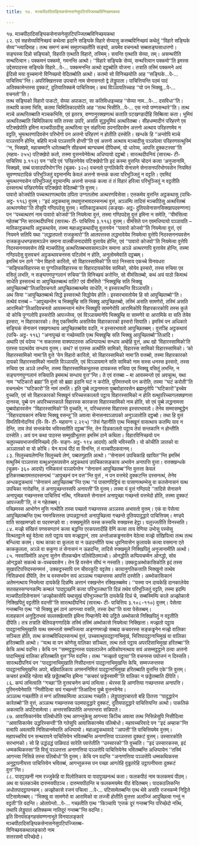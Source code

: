 ```yaml
---
title: १७. मञ्चपीठादिसङ्घिकसेनासनेसुपटिपज्जितब्बविनिच्छयकथा

---
```

१७. मञ्चपीठादिसङ्घिकसेनासनेसुपटिपज्जितब्बविनिच्छयकथा  
८२. एवं सहसेय्यविनिच्छयं कथेत्वा इदानि सङ्घिके विहारे सेय्यासु कत्तब्बविनिच्छयं कथेतुं ‘‘विहारे सङ्घिके सेय्य’’न्त्यादिमाह। तत्थ समग्गं कम्मं समुपगच्छतीति सङ्घो, अयमेव वचनत्थो सब्बसङ्घसाधारणो। सङ्घस्स दिन्नो सङ्घिको, विहरति एत्थाति विहारो, तस्मिम्। सयन्ति एत्थाति सेय्या, तम्। असन्थरीति सन्थरित्वान। पक्कमनं पक्कमो, गमनन्ति अत्थो। ‘‘विहारे सङ्घिके सेय्यं, सन्थरित्वान पक्कमो’’ति इमस्स उद्देसपाठस्स सङ्घिके विहारे…पे॰… पक्कमनन्ति अत्थो दट्ठब्बोति योजना। तत्राति तस्मिं पक्कमने अयं ईदिसो मया वुच्चमानो विनिच्छयो वेदितब्बोति अत्थो। कतमो सो विनिच्छयोति आह ‘‘सङ्घिके…पे॰… पाचित्तिय’’न्ति। अपरिक्खित्तस्स उपचारो नाम सेनासनतो द्वे लेड्डुपाता। पाचित्तियन्ति पठमं पादं अतिक्कामेन्तस्स दुक्कटं, दुतियातिक्कमे पाचित्तियम्। कथं विञ्ञायतिच्चाह ‘‘यो पन भिक्खु…पे॰… वचनतो’’ति।  
तत्थ सङ्घिको विहारो पाकटो, सेय्या अपाकटा, सा कतिविधाइच्चाह ‘‘सेय्या नाम…पे॰… दसविधा’’ति। तत्थापि कतमा भिसि, कतमा चिमिलिकादयोति आह ‘‘तत्थ भिसीति…पे॰… एस नयो पण्णसन्थारे’’ति। तत्थ मञ्चे अत्थरितब्बाति मञ्चकभिसि, एवं इतरत्र, वण्णानुरक्खणत्थं कताति पटखण्डादीहि सिब्बित्वा कता। भूमियं अत्थरितब्बाति चिमिलिकाय सति तस्सा उपरि, असति सुद्धभूमियं अत्थरितब्बा। सीहधम्मादीनं परिहरणे एव पटिक्खेपोति इमिना मञ्चपीठादीसु अत्थरित्वा पुन संहरित्वा ठपनादिवसेन अत्तनो अत्थाय परिहरणमेव न वट्टति, भूमत्थरणादिवसेन परिभोगो पन अत्तनो परिहरणं न होतीति दस्सेति। खन्धके हि ‘‘अन्तोपि मञ्चे पञ्ञत्तानि होन्ति, बहिपि मञ्चे पञ्ञत्तानि होन्ती’’ति एवं अत्तनो अत्थाय मञ्चादीसु पञ्ञपेत्वा परिहरणवत्थुस्मिं ‘‘न, भिक्खवे, महाचम्मानि धारेतब्बानि सीहचम्मं ब्यग्घचम्मं दीपिचम्मं, यो धारेय्य, आपत्ति दुक्कटस्सा’’ति (महाव॰ २५५) पटिक्खेपो कतो, तस्मा वुत्तनयेनेवेत्थ अधिप्पायो दट्ठब्बो। सारत्थदीपनियं (सारत्थ॰ टी॰ पाचित्तिय ३.११२) पन ‘‘यदि एवं ‘परिहरणेयेव पटिक्खेपो’ति इदं कस्मा वुत्तन्ति चोदनं कत्वा ‘अनुजानामि, भिक्खवे, सब्बं पासादपरिभोग’न्ति (चूळव॰ ३२०) वचनतो पुग्गलिकेपि सेनासने सेनासनपरिभोगवसेन नियमितं सुवण्णघटादिकं परिभुञ्जितुं वट्टमानम्पि केवलं अत्तनो सन्तकं कत्वा परिभुञ्जितुं न वट्टति। एवमिदं भूमत्थरणवसेन परिभुञ्जितुं वट्टमानम्पि अत्तनो सन्तकं कत्वा तं तं विहारं हरित्वा परिभुञ्जितुं न वट्टतीति दस्सनत्थं परिहरणेयेव पटिक्खेपो वेदितब्बो’’ति वुत्तम्।  
पावारो कोजवोति पच्चत्थरणत्थायेव ठपिता उग्गतलोमा अत्थरणविसेसा। एत्तकमेव वुत्तन्ति अट्ठकथासु (पाचि॰ अट्ठ॰ ११६) वुत्तम्। ‘‘इदं अट्ठकथासु तथावुत्तभावदस्सनत्थं वुत्तं, अञ्ञम्पि तादिसं मञ्चपीठेसु अत्थरितब्बं अत्थरणमेवा’’ति तीसुपि गण्ठिपदेसु वुत्तम्। मातिकाट्ठकथायं (कङ्खा॰ अट्ठ॰ दुतियसेनासनसिक्खापदवण्णना) पन ‘‘पच्चत्थरणं नाम पावारो कोजवो’’ति नियमेत्वा वुत्तं, तस्मा गण्ठिपदेसु वुत्तं इमिना न समेति, ‘‘वीमंसित्वा गहेतब्ब’’न्ति सारत्थदीपनियं (सारत्थ॰ टी॰ पाचित्तिय ३.११६) वुत्तम्। वीमंसिते पन एवमधिप्पायो पञ्ञायति – मातिकाट्ठकथापि अट्ठकथायेव, तस्मा महाअट्ठकथादीसु वुत्तनयेन ‘‘पावारो कोजवो’’ति नियमेत्वा वुत्तं, एवं नियमने सतिपि यथा ‘‘लद्धातपत्तो राजकुमारो’’ति आतपत्तस्स लद्धभावेयेव नियमेत्वा वुत्तेपि निदस्सननयवसेन राजककुधभण्डसामञ्ञेन समाना वालबीजनादयोपि वुत्तायेव होन्ति, एवं ‘‘पावारो कोजवो’’ति नियमेत्वा वुत्तेपि निदस्सननयवसेन तेहि मञ्चपीठेसु अत्थरितब्बभावसामञ्ञेन समाना अञ्ञे अत्थरणापि वुत्तायेव होन्ति, तस्मा गण्ठिपदेसु वुत्तवचनं अट्ठकथावचनस्स पटिलोमं न होति, अनुलोममेवाति दट्ठब्बम्।  
इमस्मिं पन ठाने ‘‘येन विहारो कारितो, सो विहारस्सामिको’’ति पाठं निस्साय एकच्चे विनयधरा ‘‘सङ्घिकविहारस्स वा पुग्गलिकविहारस्स वा विहारदायकोयेव सामिको, सोयेव इस्सरो, तस्स रुचिया एव वसितुं लभति, न सङ्घगणपुग्गलानं रुचिया’’ति विनिच्छयं करोन्ति, सो वीमंसितब्बो, कथं अयं पाठो किमत्थं साधेति इस्सरत्थं वा आपुच्छितब्बत्थं वाति? एवं वीमंसिते ‘‘भिक्खुम्हि सति भिक्खु आपुच्छितब्बो’’तिआदिवचनतो आपुच्छितब्बत्थमेव साधेति, न इस्सरत्थन्ति विञ्ञायति।  
अथ सिया ‘‘आपुच्छितब्बत्थे सिद्धे इस्सरत्थो सिद्धोयेव होति। इस्सरभावतोयेव हि सो आपुच्छितब्बो’’ति। तत्थेवं वत्तब्बं – ‘‘आपुच्छन्तेन च भिक्खुम्हि सति भिक्खु आपुच्छितब्बो, तस्मिं असति सामणेरो, तस्मिं असति आरामिको’’तिआदिवचनतो आयस्मन्तानं मतेन भिक्खुपि सामणेरोपि आरामिकोपि विहारकारकोपि तस्स कुले यो कोचि पुग्गलोपि इस्सरोति आपज्जेय्य, एवं विञ्ञायमानेपि भिक्खुम्हि वा सामणेरे वा आरामिके वा सति तेयेव इस्सरा, न विहारकारको। तेसु एकस्मिम्पि असतियेव विहारकारको इस्सरो सियाति। इमस्मिं पन अधिकारे सङ्घिकं सेनासनं रक्खणत्थाय आपुच्छितब्बंयेव वदति, न इस्सरभावतो आपुच्छितब्बम्। वुत्तञ्हि अट्ठकथायं (पाचि॰ अट्ठ॰ ११६) ‘‘अनापुच्छं वा गच्छेय्याति एत्थ भिक्खुम्हि सति भिक्खु आपुच्छितब्बो’’तिआदि।  
अथापि एवं वदेय्य ‘‘न सकलस्स वाक्यपाठस्स अधिप्पायत्थं सन्धाय अम्हेहि वुत्तं, अथ खो ‘विहारस्सामिको’ति एतस्स पदत्थंयेव सन्धाय वुत्तम्। कथं? सं एतस्स अत्थीति सामिको, विहारस्स सामिको विहारस्सामिको। ‘को विहारस्सामिको नामा’ति वुत्ते ‘येन विहारो कारितो, सो विहारस्सामिको नामा’ति वत्तब्बो, तस्मा विहारकारको दायको विहारस्सामिको नामाति विञ्ञायति, एवं विञ्ञायमाने सति सामिको नाम सस्स धनस्स इस्सरो, तस्स रुचिया एव अञ्ञे लभन्ति, तस्मा विहारस्सामिकभूतस्स दायकस्स रुचिया एव भिक्खू वसितुं लभन्ति, न सङ्घगणपुग्गलानं रुचियाति इममत्थं सन्धाय वुत्त’’न्ति। ते एवं वत्तब्बा – मा आयस्मन्तो एवं अवचुत्थ, यथा नाम ‘‘घटिकारो ब्रह्मा’’ति वुत्तो सो ब्रह्मा इदानि घटं न करोति, पुरिमत्तभावे पन करोति, तस्मा ‘‘घटं करोती’’ति वचनत्थेन ‘‘घटिकारो’’ति नामं लभति। इति पुब्बे लद्धनामत्ता पुब्बवोहारवसेन ब्रह्मभूतोपि ‘‘घटिकारो’’इच्चेव वुच्चति, एवं सो विहारकारको भिक्खूनं परिच्चत्तकालतो पट्ठाय विहारस्सामिको न होति वत्थुपरिच्चागलक्खणत्ता दानस्स, पुब्बे पन अपरिच्चत्तकाले विहारस्स कारकत्ता विहारस्सामिको नाम होति, सो एवं पुब्बे लद्धनामत्ता पुब्बवोहारवसेन ‘‘विहारस्सामिको’’ति वुच्चति, न, परिच्चत्तस्स विहारस्स इस्सरभावतो। तेनेव सम्मासम्बुद्धेन ‘‘विहारदायकानं रुचिया भिक्खू वसन्तू’’ति अवत्वा सेनासनपञ्ञापको अनुञ्ञातोति दट्ठब्बो। तथा हि वुत्तं विमतिविनोदनियं (वि॰ वि॰ टी॰ महावग्ग २.२९५) ‘‘तेसं गेहानीति एत्थ भिक्खूनं वासत्थाय कतम्पि याव न देन्ति, ताव तेसं सन्तकंयेव भविस्सतीति दट्ठब्ब’’न्ति, तेन दिन्नकालतो पट्ठाय तेसं सन्तकानि न होन्तीति दस्सेति। अयं पन कथा पाठस्स सम्मुखीभूतत्ता इमस्मिं ठाने कथिता। विहारविनिच्छयो पन चतुपच्चयभाजनविनिच्छये (वि॰ सङ्ग॰ अट्ठ॰ १९४ आदयो) आवि भविस्सति। यो कोचीति ञातको वा अञ्ञातको वा यो कोचि। येन मञ्चं पीठं वा विनन्ति, तं मञ्चपीठकवानम्।  
८३. सिलुच्चयलेणन्ति सिलुच्चये लेणं, पब्बतगुहाति अत्थो। ‘‘सेनासनं उपचिकाहि खायित’’न्ति इमस्मिं वत्थुस्मिं पञ्ञत्तत्ता वत्थुअनुरूपवसेन अट्ठकथायं उपचिकासङ्काय अभावेन अनापत्ति वुत्ता। वत्तक्खन्धके (चूळव॰ ३६० आदयो) गमिकवत्तं पञ्ञापेन्तेन ‘‘सेनासनं आपुच्छितब्ब’’न्ति वुत्तत्ता केवलं इतिकत्तब्बतामत्तदस्सनत्थं ‘‘आपुच्छनं पन वत्त’’न्ति वुत्तं , न पन वत्तभेदे दुक्कटन्ति दस्सनत्थं, तेनेव अन्धकट्ठकथायं ‘‘सेनासनं आपुच्छितब्ब’’न्ति एत्थ ‘‘यं पासाणपिट्ठियं वा पासाणत्थम्भेसु वा कतसेनासनं यत्थ उपचिका नारोहन्ति, तं अनापुच्छन्तस्सपि अनापत्ती’’ति वुत्तम्। तस्मा यं वुत्तं गण्ठिपदे ‘‘तादिसे सेनासने अनापुच्छा गच्छन्तस्स पाचित्तियं नत्थि, गमिकवत्ते सेनासनं अनापुच्छा गच्छन्तो वत्तभेदो होति, तस्मा दुक्कटं आपज्जती’’ति, तं न गहेतब्बम्।  
पच्छिमस्स आभोगेन मुत्ति नत्थीति तस्स पच्छतो गच्छन्तस्स अञ्ञस्स अभावतो वुत्तम्। एकं वा पेसेत्वा आपुच्छितब्बन्ति एत्थ गमनचित्तस्स उप्पन्नट्ठानतो अनापुच्छित्वा गच्छन्ते दुतियपादुद्धारे पाचित्तियम्। मण्डपे वाति साखामण्डपे वा पदरमण्डपे वा। रुक्खमूलेति यस्स कस्सचि रुक्खस्स हेट्ठा। पलुज्जतीति विनस्सति।  
८४. मज्झे संखित्तं पणवसण्ठानं कत्वा बद्धन्ति एरकपत्तादीहि वेणिं कत्वा ताय वेणिया उभोसु पस्सेसु वित्थतट्ठाने बहुं वेठेत्वा ततो पट्ठाय याव मज्झट्ठानं, ताव अन्तोआकड्ढनवसेन वेठेत्वा मज्झे संखिपित्वा तत्थ तत्थ बन्धित्वा कतम्। यत्थ काका वा कुलला वा न ऊहदन्तीति यत्थ धुवनिवासेन कुलावके कत्वा वसमाना एते काककुलला, अञ्ञे वा सकुणा तं सेनासनं न ऊहदन्ति, तादिसे रुक्खमूले निक्खिपितुं अनुजानामीति अत्थो।  
८५. नववायिमोति अधुना सुत्तेन वीतकच्छेन पलिवेठितमञ्चो। ओनद्धोति कप्पियचम्मेन ओनद्धो, सोव ओनद्धको सकत्थे क-पच्चयवसेन। तेन हि वस्सेन सीघं न नस्सति। उक्कट्ठअब्भोकासिकोति इदं तस्स सुखपटिपत्तिदस्सनमत्तं , उक्कट्ठस्सापि पन चीवरकुटि वट्टतेव। कायानुगतिकत्ताति भिक्खुनो तत्थेव निसिन्नभावं दीपेति, तेन च वस्सभयेन सयं अञ्ञत्थ गच्छन्तस्स आपत्तिं दस्सेति। अब्भोकासिकानं अतेमनत्थाय नियमेत्वा दायकेहि दिन्नम्पि अत्तानं रक्खन्तेन रक्खितब्बमेव। ‘‘यस्मा पन दायकेहि दानकालेयेव सतसहस्सग्घनकम्पि कम्बलं ‘पादपुञ्छनिं कत्वा परिभुञ्जथा’ति दिन्नं तथेव परिभुञ्जितुं वट्टति, तस्मा इदम्पि मञ्चपीठादिसेनासनं ‘अज्झोकासेपि यथासुखं परिभुञ्जथा’ति दायकेहि दिन्नं चे, सब्बस्मिम्पि काले अज्झोकासे निक्खिपितुं वट्टतीति वदन्ती’’ति सारत्थदीपनियं (सारत्थ॰ टी॰ पाचित्तिय ३.१०८-११०) वुत्तम्। पेसेत्वा गन्तब्बन्ति एत्थ ‘‘यो भिक्खु इमं ठानं आगन्त्वा वसति, तस्स देथा’’ति वत्वा पेसेतब्बम्।  
वलाहकानं अनुट्ठितभावं सल्लक्खेत्वाति इमिना गिम्हानेपि मेघे उट्ठिते अब्भोकासे निक्खिपितुं न वट्टतीति दीपेति। तत्र तत्राति चेतियङ्गणादिके तस्मिं तस्मिं अब्भोकासे नियमेत्वा निक्खित्ता। मज्झतो पट्ठाय पादट्ठानाभिमुखाति यत्थ समन्ततो सम्मज्जित्वा अङ्गणमज्झे सब्बदा कचवरस्स सङ्कड्ढनेन मज्झे वालिका सञ्चिता होति, तत्थ कत्तब्बविधिदस्सनत्थं वुत्तं, उच्चवत्थुपादट्ठानाभिमुखं, भित्तिपादट्ठानाभिमुखं वा वालिका हरितब्बाति अत्थो। ‘‘यत्थ वा पन कोणेसु वालिका सञ्चिता, तत्थ ततो पट्ठाय अपरदिसाभिमुखा हरितब्बा’’ति केचि अत्थं वदन्ति। केचि पन ‘‘सम्मट्ठट्ठानस्स पदवलञ्जेन अविकोपनत्थाय सयं असम्मट्ठट्ठाने ठत्वा अत्तनो पादाभिमुखं वालिका हरितब्बाति वुत्त’’न्ति वदन्ति। तत्थ ‘‘मज्झतो पट्ठाया’’ति वचनस्स पयोजनं न दिस्सति। सारत्थदीपनियं पन ‘‘पादट्ठानाभिमुखाति निसीदन्तानं पादट्ठानाभिमुखन्ति केचि, सम्मज्जन्तस्स पादट्ठानाभिमुखन्ति अपरे, बहिवालिकाय अगमननिमित्तं पादट्ठानाभिमुखा हरितब्बाति वुत्तन्ति एके’’ति वुत्तम्। कचवरं हत्थेहि गहेत्वा बहि छड्डेतब्बन्ति इमिना ‘‘कचवरं छड्डेस्सामी’’ति वालिका न छड्डेतब्बाति दीपेति।  
८६. कप्पं लभित्वाति ‘‘गच्छा’’ति वुत्तवचनेन कप्पं लभित्वा। थेरस्स हि आणत्तिया गच्छन्तस्स अनापत्ति। पुरिमनयेनेवाति ‘‘निसीदित्वा सयं गच्छन्तो’’तिआदिना पुब्बे वुत्तनयेनेव।  
अञ्ञत्थ गच्छतीति तं मग्गं अतिक्कमित्वा अञ्ञत्थ गच्छति। लेड्डुपातुपचारतो बहि ठितत्ता ‘‘पादुद्धारेन कारेतब्बो’’ति वुत्तं, अञ्ञत्थ गच्छन्तस्स पठमपादुद्धारे दुक्कटं, दुतियपादुद्धारे पाचित्तियन्ति अत्थो। पाकतिकं अकत्वाति अपटिसामेत्वा। अन्तरसन्निपातेति अन्तरन्तरा सन्निपाते।  
८७. आवासिकानंयेव पलिबोधोति एत्थ आगन्तुकेसु आगन्त्वा किञ्चि अवत्वा तत्थ निसिन्नेसुपि निसीदित्वा ‘‘आवासिकायेव उद्धरिस्सन्ती’’ति गतेसुपि आवासिकानमेव पलिबोधो। महापच्चरिवादे पन ‘‘इदं अम्हाक’’न्ति वत्वापि अवत्वापि निसिन्नानमेवाति अधिप्पायो। महाअट्ठकथावादे ‘‘आपत्ती’’ति पाचित्तियमेव वुत्तम्। महापच्चरियं पन सन्थरापने पाचित्तियेन भवितब्बन्ति अनाणत्तिया पञ्ञत्तत्ता दुक्कटं वुत्तम्। उस्सारकोति सरभाणको। सो हि उद्धंउद्धं पाळिपाठं सारेति पवत्तेतीति ‘‘उस्सारको’’ति वुच्चति। ‘‘इदं उस्सारकस्स, इदं धम्मकथिकस्सा’’ति विसुं पञ्ञत्तत्ता अनाणत्तिया पञ्ञत्तेपि पाचित्तियेनेव भवितब्बन्ति अधिप्पायेन ‘‘तस्मिं आगन्त्वा निसिन्ने तस्स पलिबोधो’’ति वुत्तम्। केचि पन वदन्ति ‘‘अनाणत्तिया पञ्ञत्तेपि धम्मकथिकस्स अनुट्ठापनीयत्ता पाचित्तियेन भवितब्बं, आगन्तुकस्स पन पच्छा आगतेहि वुड्ढतरेहि उट्ठापनीयत्ता दुक्कटं वुत्त’’न्ति।  
८८. पादपुञ्छनी नाम रज्जुकेहि वा पिलोतिकाय वा पादपुञ्छनत्थं कता। फलकपीठं नाम फलकमयं पीठम्। अथ वा फलकञ्चेव दारुमयपीठञ्च। दारुमयपीठन्ति च फलकमयमेव पीठं वेदितब्बम्। पादकठलिकन्ति अधोतपादट्ठापनकम्। अज्झोकासे रजनं पचित्वा …पे॰… पटिसामेतब्बन्ति एत्थ थेवे असति रजनकम्मे निट्ठिते पटिसामेतब्बम्। ‘‘भिक्खु वा सामणेरो वा आरामिको वा लज्जी होतीति वुत्तत्ता अलज्जिं आपुच्छित्वा गन्तुं न वट्टती’’ति वदन्ति। ओतापेन्तो…पे॰… गच्छतीति एत्थ ‘‘किञ्चापि ‘एत्तकं दूरं गन्तब्ब’न्ति परिच्छेदो नत्थि, तथापि लेड्डुपातं अतिक्कम्म नातिदूरं गन्तब्ब’’न्ति वदन्ति।  
इति विनयसङ्गहसंवण्णनाभूते विनयालङ्कारे  
मञ्चपीठादिसङ्घिकसेनासनेसुपटिपज्जितब्ब-  
विनिच्छयकथालङ्कारो नाम  
सत्तरसमो परिच्छेदो।  